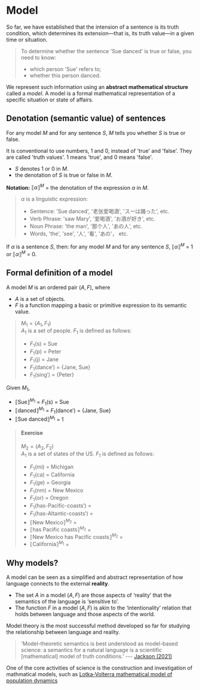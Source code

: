 # Model

So far, we have established that the intension of a sentence is its truth condition, which determines its extension—that is, its truth value—in a given time or situation. 

> To determine whether the sentence 'Sue danced' is true or false, you need to know: <br>
> - which person 'Sue' refers to;
> - whether this person danced.

We represent such information using an **abstract mathematical structure** called a *model*. A model is a formal mathematical representation of a specific situation or state of affairs.

## Denotation (semantic value) of sentences

For any model *M* and for any sentence *S*, $M$ tells you whether *S* is true or false.

It is conventional to use numbers, 1 and 0, instead of 'true' and 'false'. They are called 'truth values'. 1 means 'true', and 0 means 'false'.
- *S* denotes 1 or 0 in $M$. 
- the denotation of *S* is true or false in $M$.

**Notation:** $⟦\alpha⟧^M$ = the denotation of the expression $\alpha$ in $M$. 

> $\alpha$ is a linguistic expression: <br>
> - Sentence: 'Sue danced', '老张爱喝酒', 'スーは踊った', etc. 
> - Verb Phrase: 'saw Mary', '爱喝酒', 'お酒が好き', etc. 
> - Noun Phrase: 'the man', '那个人', 'あの人', etc. 
> - Words, 'the', 'see', '人', '看', 'あの'， etc.  

If $\alpha$ is a sentence *S*, then: for any model $M$ and for any sentence *S*, $⟦\alpha⟧^M$ = 1 or $⟦\alpha⟧^M$ = 0. 

## Formal definition of a model

A model $M$ is an ordered pair $(A, F)$, where 
- $A$ is a set of objects. 
- $F$ is a function mapping a basic or primitive expression to its semantic value. 

> $M_1 = (A_1, F_1)$ <br>
> $A_1$ is a set of people. $F_1$ is defined as follows:
> - $F_1 (\textsf{s})$ = Sue
> - $F_1 (\textsf{p})$ = Peter
> - $F_1 (\textsf{j})$ = Jane
> - $F_1 (\text{dance}')$ = {Jane, Sue}
> - $F_1 (\text{sing}')$ = {Peter}

Given $M_1$, 
- $⟦\text{Sue}⟧^{M_1}$ = $F_1 (\text{s})$ = Sue
- $⟦\text{danced}⟧^{M_1}$ = $F_1 (\text{dance}')$ = {Jane, Sue}
- $⟦\text{Sue danced}⟧^{M_1}$ = 1

> #### Exercise
> $M_2 = (A_2, F_2)$ <br>
> $A_1$ is a set of states of the US. $F_1$ is defined as follows:
> - $F_1 (\textsf{mi})$ = Michigan
> - $F_1 (\textsf{ca})$ = California
> - $F_1 (\textsf{ge})$ = Georgia
> - $F_1 (\textsf{nm})$ = New Mexico
> - $F_1 (\textsf{or})$ = Oregon
> - $F_1 (\textsf{has-Pacific-coasts}')$ =
> - $F_1 (\textsf{has-Altantic-coasts}')$ =
> - $⟦\text{New Mexico}⟧^{M_2}$ =
> - $⟦\text{has Pacific coasts}⟧^{M_2}$ =
> - $⟦\text{New Mexico has Pacific coasts}⟧^{M_2}$ =
> - $⟦\text{California}⟧^{M_1}$ =

## Why models? 

A model can be seen as a simplified and abstract representation of how language connects to the external **reality**.
- The set $A$ in a model $(A, F)$ are those aspects of ‘reality’ that the semantics of the language is ‘sensitive to’. 
- The function $F$ in a model $(A, F)$ is akin to the ‘intentionality’ relation that holds between language and those aspects of the world. 

Model theory is the most successful method developed so far for studying the relationship between language and reality.

> 'Model-theoretic semantics is best understood as model-based science: a semantics for a natural language is a scientific [mathematical] model of truth conditions.' --- [Jackson (2021)](https://link.springer.com/article/10.1007/s11229-020-02924-5)

One of the core activities of science is the construction and investigation of mathmatical models, such as [Lotka-Volterra mathematical model of population dynamics](https://en.wikipedia.org/wiki/Lotka%E2%80%93Volterra_equations#:~:text=The%20Lotka%E2%80%93Volterra%20system%20of,competition%2C%20disease%2C%20and%20mutualism.)


